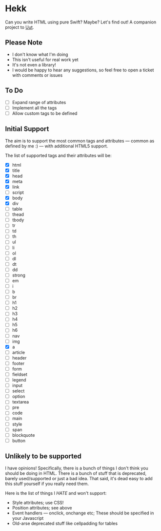# Hekk

Can you write HTML using pure Swift? Maybe? Let's find out! A companion project to [Uut](https://github.com/lukesutton/uut).

## Please Note

* I don't know what I'm doing
* This isn't useful for real work yet
* It's not even a library!
* I would be happy to hear any suggestions, so feel free to open a ticket with comments or issues

## To Do

* [ ] Expand range of attributes
* [ ] Implement all the tags
* [ ] Allow custom tags to be defined

## Initial Support

The aim is to support the most common tags and attributes — common as defined by me :) — with additional HTML5 support.

The list of supported tags and their attributes will be:

* [x] html
* [x] title
* [x] head
* [x] meta
* [x] link
* [ ] script
* [x] body
* [x] div
* [ ] table
* [ ] thead
* [ ] tbody
* [ ] tr
* [ ] td
* [ ] th
* [ ] ul
* [ ] li
* [ ] ol
* [ ] dl
* [ ] dt
* [ ] dd
* [ ] strong
* [ ] em
* [ ] i
* [ ] b
* [ ] br
* [ ] h1
* [ ] h2
* [ ] h3
* [ ] h4
* [ ] h5
* [ ] h6
* [ ] nav
* [ ] img
* [x] a
* [ ] article
* [ ] header
* [ ] footer
* [ ] form
* [ ] fieldset
* [ ] legend
* [ ] input
* [ ] select
* [ ] option
* [ ] textarea
* [ ] pre
* [ ] code
* [ ] main
* [ ] style
* [ ] span
* [ ] blockquote
* [ ] button

## Unlikely to be supported

I have opinions! Specifically, there is a bunch of things I don't think you should be doing in HTML. There is a bunch of stuff that is deprecated, barely used/supported or just a bad idea. That said, it's dead easy to add this stuff yourself if you really need them.

Here is the list of things I _HATE_ and won't support:

* Style attributes; use CSS!
* Position attributes; see above
* Event handlers — onclick, onchange etc; These should be specified in your Javascript
* Old-arse deprecated stuff like cellpadding for tables
